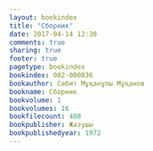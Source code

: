 ```yaml
---
layout: bookindex
title: "Сборник"
date: 2017-04-14 12:30
comments: true
sharing: true
footer: true
pagetype: bookindex
bookindex: 002-000036
bookauthor: Сәбит Мұқанұлы Мұқанов
bookname: Сборник
bookvolume: 1
bookvolumes: 16
bookfilecount: 408
bookpublisher: Жазушы
bookpublishedyear: 1972
---
```

